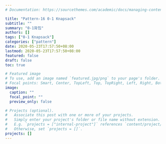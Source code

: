 ```yaml
---
# Documentation: https://sourcethemes.com/academic/docs/managing-content/

title: "Pattern-16 0-1 Knapsack"
subtitle: ""
summary: "0-1背包"
authors: []
tags: ["0-1 Knapsack"]
categories: ["pattern"]
date: 2020-05-23T17:57:50+08:00
lastmod: 2020-05-23T17:57:50+08:00
featured: false
draft: false
toc: true

# Featured image
# To use, add an image named `featured.jpg/png` to your page's folder.
# Focal points: Smart, Center, TopLeft, Top, TopRight, Left, Right, BottomLeft, Bottom, BottomRight.
image:
  caption: ""
  focal_point: ""
  preview_only: false

# Projects (optional).
#   Associate this post with one or more of your projects.
#   Simply enter your project's folder or file name without extension.
#   E.g. `projects = ["internal-project"]` references `content/project/deep-learning/index.md`.
#   Otherwise, set `projects = []`.
projects: []
---
```

